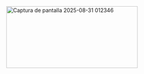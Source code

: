 <img width="347" height="163" alt="Captura de pantalla 2025-08-31 012346" src="https://github.com/user-attachments/assets/5fc6846d-a1e7-4840-bf30-44de0a888fba" />
